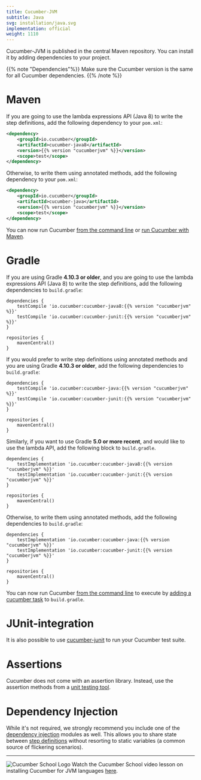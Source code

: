 ```yaml
---
title: Cucumber-JVM
subtitle: Java
svg: installation/java.svg
implementation: official
weight: 1110
---
```

Cucumber-JVM is published in the central Maven repository.
You can install it by adding dependencies to your project.

{{% note "Dependencies"%}}
Make sure the Cucumber version is the same for all Cucumber dependencies.
{{% /note %}}

# Maven

If you are going to use the lambda expressions API (Java 8) to write the step
definitions, add the following dependency to your  `pom.xml`:

```xml
<dependency>
    <groupId>io.cucumber</groupId>
    <artifactId>cucumber-java8</artifactId>
    <version>{{% version "cucumberjvm" %}}</version>
    <scope>test</scope>
</dependency>
```

Otherwise, to write them using annotated methods, add the following dependency to your  `pom.xml`:

```xml
<dependency>
    <groupId>io.cucumber</groupId>
    <artifactId>cucumber-java</artifactId>
    <version>{{% version "cucumberjvm" %}}</version>
    <scope>test</scope>
</dependency>
```

You can now run Cucumber [from the command line](/docs/cucumber/api/#from-the-command-line) or [run Cucumber with Maven](/docs/tools/java#maven).

# Gradle

If you are using Gradle **4.10.3 or older**, and you are going to use the lambda expressions API (Java 8) to write the step
definitions, add the following dependencies to `build.gradle`:


```
dependencies {
    testCompile 'io.cucumber:cucumber-java8:{{% version "cucumberjvm" %}}'
    testCompile 'io.cucumber:cucumber-junit:{{% version "cucumberjvm" %}}'
}

repositories {
    mavenCentral()
}
```

If you would prefer to write step definitions using annotated methods and you are using Gradle **4.10.3 or older**, add the following dependencies to `build.gradle`:

```
dependencies {
    testCompile 'io.cucumber:cucumber-java:{{% version "cucumberjvm" %}}'
    testCompile 'io.cucumber:cucumber-junit:{{% version "cucumberjvm" %}}'
}

repositories {
    mavenCentral()
}
```

Similarly, if you want to use Gradle **5.0 or more recent**, and would like to use the lambda API, add the following block to `build.gradle`.
```
dependencies {
    testImplementation 'io.cucumber:cucumber-java8:{{% version "cucumberjvm" %}}'
    testImplementation 'io.cucumber:cucumber-junit:{{% version "cucumberjvm" %}}'
}

repositories {
    mavenCentral()
}
```

Otherwise, to write them using annotated methods, add the following dependencies to `build.gradle`:

```
dependencies {
    testImplementation 'io.cucumber:cucumber-java:{{% version "cucumberjvm" %}}'
    testImplementation 'io.cucumber:cucumber-junit:{{% version "cucumberjvm" %}}'
}

repositories {
    mavenCentral()
}
```

You can now run Cucumber [from the command line](/docs/cucumber/api/#from-the-command-line) to execute by [adding a cucumber task](/docs/tools/java#gradle) to `build.gradle`.

# JUnit-integration

It is also possible to use [cucumber-junit](/docs/cucumber/api/#junit) to run your Cucumber test suite.

# Assertions

Cucumber does not come with an assertion library. Instead, use the assertion methods
from a [unit testing tool](/docs/cucumber/checking-assertions/#java).

# Dependency Injection

While it's not required, we strongly recommend you include one of the
[dependency injection](/docs/cucumber/state/#dependency-injection) modules as well. This allows
you to share state between [step definitions](/docs/cucumber/step-definitions)
without resorting to static variables (a common source of flickering scenarios).

----
![Cucumber School Logo](https://s3.amazonaws.com/thinkific-import/227417/zecVu1TYR0uqyYraOWBm_cucumber-school-logo.svg)
Watch the Cucumber School video lesson on installing Cucumber for JVM languages [here](https://school.cucumber.io/courses/take/bdd-with-cucumber-java/lessons/9588455-install-cucumber).
